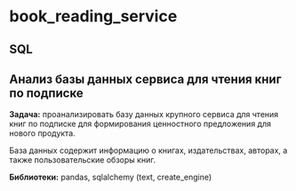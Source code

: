 # book_reading_service
## SQL  
## Анализ базы данных сервиса для чтения книг по подписке
**Задача:** проанализировать базу данных крупного сервиса для чтения книг по подписке для формирования ценностного предложения для нового продукта.

База данных содержит информацию о книгах, издательствах, авторах, а также пользовательские обзоры книг.

**Библиотеки:** pandas, sqlalchemy (text, create_engine)
